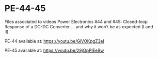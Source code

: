 # PE-44-45
Files associated to videos Power Electronics #44 and #45: 
Closed-loop Response of a DC-DC Converter … and why it won’t be as expected (I and II)

PE-44 available at: https://youtu.be/GiVOKpgZ3eI

PE-45 available at: https://youtu.be/29jOpPIEeBw
